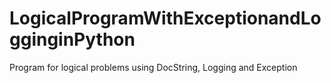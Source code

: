 # LogicalProgramWithExceptionandLogginginPython
Program for logical problems using DocString, Logging and Exception
